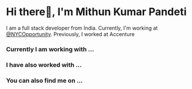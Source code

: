 <h1 align="left">Hi there👋, I'm Mithun Kumar Pandeti</h1>
<p align="left">I am a full stack developer from India. Currently, I'm working at <a href="https://github.com/NYCOpportunity">@NYCOpportunity</a>. Previously, I worked at Accenture</p>

<h3>Currently I am working with ...</h3>

<h3>I have also worked with ...</h3>

<h3>You can also find me on ...</h3>

